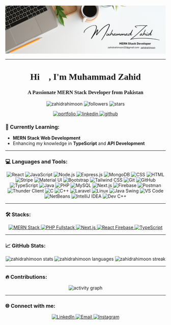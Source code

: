 ![banner](https://github.com/zahidrahimoon/zahidrahimoon/blob/main/banner.png)

---

<h1 align="center" style="font-family: 'Playfair Display', serif;">Hi 👋, I'm Muhammad Zahid</h1>
<h3 align="center" style="font-family: 'Playfair Display', serif;">A Passionate MERN Stack Developer from Pakistan</h3>

<p align="center">
  <img src="https://komarev.com/ghpvc/?username=zahidrahimoon&label=Profile%20views&color=0e75b6&style=flat" alt="zahidrahimoon" /> 
  <img src="https://img.shields.io/github/followers/zahidrahimoon?label=Followers&style=social" alt="followers" />
  <img src="https://img.shields.io/github/stars/zahidrahimoon?label=Stars&style=social" alt="stars" />
</p>

<p align="center">
  <a href="https://zahidrahimoon.netlify.app/">
    <img src="https://img.shields.io/badge/Portfolio-%230A66C2.svg?&style=for-the-badge&logo=portfolio&logoColor=white" alt="portfolio" />
  </a>
  <a href="https://linkedin.com/in/zahidrahimoon">
    <img src="https://img.shields.io/badge/LinkedIn-%230A66C2.svg?&style=for-the-badge&logo=linkedin&logoColor=white" alt="linkedin"/>
  </a>
  <a href="https://github.com/zahidrahimoon">
    <img src="https://img.shields.io/badge/GitHub-%2312100E.svg?&style=for-the-badge&logo=github&logoColor=white" alt="github"/>
  </a>
</p>


### 🌱 Currently Learning:
- **MERN Stack Web Development** 
- Enhancing my knowledge in **TypeScript** and **API Development**

---

### 💻 Languages and Tools:

<p align="center">
  <img alt="React" src="https://img.shields.io/badge/React-20232A?style=for-the-badge&logo=react&logoColor=61DAFB"/>
  <img alt="JavaScript" src="https://img.shields.io/badge/JavaScript-323330?style=for-the-badge&logo=javascript&logoColor=F7DF1E"/>
  <img alt="Node.js" src="https://img.shields.io/badge/Node.js-43853D?style=for-the-badge&logo=node.js&logoColor=white"/>
  <img alt="Express.js" src="https://img.shields.io/badge/Express.js-404D59?style=for-the-badge&logo=express&logoColor=white"/>
  <img alt="MongoDB" src="https://img.shields.io/badge/MongoDB-4EA94B?style=for-the-badge&logo=mongodb&logoColor=white"/>
  <img alt="CSS" src="https://img.shields.io/badge/CSS-239120?&style=for-the-badge&logo=css3&logoColor=black"/>
  <img alt="HTML" src="https://img.shields.io/badge/HTML-239120?style=for-the-badge&logo=html5&logoColor=black"/>
  <img alt="Stripe" src="https://img.shields.io/badge/Stripe-626CD9?style=for-the-badge&logo=Stripe&logoColor=white"/>
  <img alt="Material UI" src="https://img.shields.io/badge/Material--UI-0081CB?style=for-the-badge&logo=material-ui&logoColor=white"/>
  <img alt="Bootstrap" src="https://img.shields.io/badge/Bootstrap-563D7C?style=for-the-badge&logo=bootstrap&logoColor=white"/>
  <img alt="Tailwind CSS" src="https://img.shields.io/badge/Tailwind_CSS-38B2AC?style=for-the-badge&logo=tailwind-css&logoColor=white"/>
  <img alt="Git" src="https://img.shields.io/badge/Git-F05032?style=for-the-badge&logo=git&logoColor=white"/>
  <img alt="GitHub" src="https://img.shields.io/badge/GitHub-181717?style=for-the-badge&logo=github&logoColor=white"/>
  <img alt="TypeScript" src="https://img.shields.io/badge/TypeScript-007ACC?style=for-the-badge&logo=typescript&logoColor=white"/>
  <img alt="Java" src="https://img.shields.io/badge/Java-ED8B00?style=for-the-badge&logo=java&logoColor=white"/>
  <img alt="PHP" src="https://img.shields.io/badge/PHP-777BB4?style=for-the-badge&logo=php&logoColor=white"/>
  <img alt="MySQL" src="https://img.shields.io/badge/MySQL-4479A1?style=for-the-badge&logo=mysql&logoColor=white"/>
  <img alt="Next.js" src="https://img.shields.io/badge/Next.js-000000?style=for-the-badge&logo=next.js&logoColor=white"/>
  <img alt="Firebase" src="https://img.shields.io/badge/Firebase-FFCA28?style=for-the-badge&logo=firebase&logoColor=black"/>
  <img alt="Postman" src="https://img.shields.io/badge/Postman-FF6C37?style=for-the-badge&logo=postman&logoColor=white"/>
  <img alt="Thunder Client" src="https://img.shields.io/badge/Thunder%20Client-5849BE?style=for-the-badge&logo=thunder-client&logoColor=white"/>
  <img alt="C" src="https://img.shields.io/badge/C-00599C?style=for-the-badge&logo=c&logoColor=white"/>
  <img alt="C++" src="https://img.shields.io/badge/C++-00599C?style=for-the-badge&logo=c%2B%2B&logoColor=white"/>
  <img alt="Laravel" src="https://img.shields.io/badge/Laravel-FF2D20?style=for-the-badge&logo=laravel&logoColor=white"/>
  <img alt="Linux" src="https://img.shields.io/badge/Linux-FCC624?style=for-the-badge&logo=linux&logoColor=black"/>
  <img alt="Java Swing" src="https://img.shields.io/badge/Java%20Swing-5382A1?style=for-the-badge&logo=java&logoColor=white"/>
  <img alt="VS Code" src="https://img.shields.io/badge/VS%20Code-007ACC?style=for-the-badge&logo=visual-studio-code&logoColor=white"/>
  <img alt="NetBeans" src="https://img.shields.io/badge/NetBeans-1B6AC6?style=for-the-badge&logo=apache-netbeans-ide&logoColor=white"/>
  <img alt="IntelliJ IDEA" src="https://img.shields.io/badge/IntelliJ%20IDEA-000000?style=for-the-badge&logo=intellij-idea&logoColor=white"/>
  <img alt="Dev C++" src="https://img.shields.io/badge/Dev%20C++-003A63?style=for-the-badge&logo=dev-cplusplus&logoColor=white"/>
</p>


---

### 🛠️ Stacks:

<div align="center">
  <a href="https://www.mongodb.com/mern-stack" target="_blank">
    <img src="https://img.shields.io/badge/MERN%20Stack-4E535A?style=for-the-badge&logo=mongodb&logoColor=47A248&labelColor=20232A&label=Stack" alt="MERN Stack"/>
  </a>
  <a href="https://www.php.net/" target="_blank">
    <img src="https://img.shields.io/badge/PHP%20Fullstack-4F5D95?style=for-the-badge&logo=php&logoColor=white&labelColor=20232A&label=Fullstack" alt="PHP Fullstack"/>
  </a>
  <a href="https://nextjs.org/" target="_blank">
    <img src="https://img.shields.io/badge/Next.js-000000?style=for-the-badge&logo=next.js&logoColor=white&labelColor=20232A&label=Framework" alt="Next.js"/>
  </a>
  <a href="https://firebase.google.com/" target="_blank">
    <img src="https://img.shields.io/badge/React%20Firebase-FFCB2B?style=for-the-badge&logo=firebase&logoColor=black&labelColor=20232A&label=Fullstack" alt="React Firebase"/>
  </a>
  <a href="https://www.typescriptlang.org/" target="_blank">
    <img src="https://img.shields.io/badge/TypeScript-007ACC?style=for-the-badge&logo=typescript&logoColor=white&labelColor=20232A&label=Frontend" alt="TypeScript"/>
  </a>
</div>


---

### 📈 GitHub Stats:
<p align="center">
  <img src="https://github-readme-stats.vercel.app/api?username=zahidrahimoon&show_icons=true&count_private=true&theme=radical" alt="zahidrahimoon stats"/>
  <img src="https://github-readme-stats.vercel.app/api/top-langs/?username=zahidrahimoon&layout=compact&theme=radical" alt="zahidrahimoon languages"/>
  <img src="https://github-readme-streak-stats.herokuapp.com/?user=zahidrahimoon&theme=radical" alt="zahidrahimoon streak"/>
</p>

---

### 🔥 Contributions:
<p align="center">
  <img src="https://github-readme-activity-graph.vercel.app/graph?username=zahidrahimoon&bg_color=0d1117&color=5BCDEC&line=5BCDEC&point=FFFFFF&area=true" alt="activity graph" />
</p>

---

### 🌐 Connect with me:
<p align="center">
  <a href="https://linkedin.com/in/zahidrahimoon">
    <img src="https://img.shields.io/badge/LinkedIn-%230A66C2.svg?&style=for-the-badge&logo=linkedin&logoColor=white" alt="LinkedIn"/>
  </a>
  <a href="mailto:zahidrahimoon22@gmail.com">
    <img src="https://img.shields.io/badge/Email-D14836?style=for-the-badge&logo=gmail&logoColor=white" alt="Email"/>
  </a>
  <a href="https://instagram.com/webdev_with_zahid">
    <img src="https://img.shields.io/badge/Instagram-%23E4405F.svg?&style=for-the-badge&logo=instagram&logoColor=white" alt="Instagram"/>
  </a>
</p>
